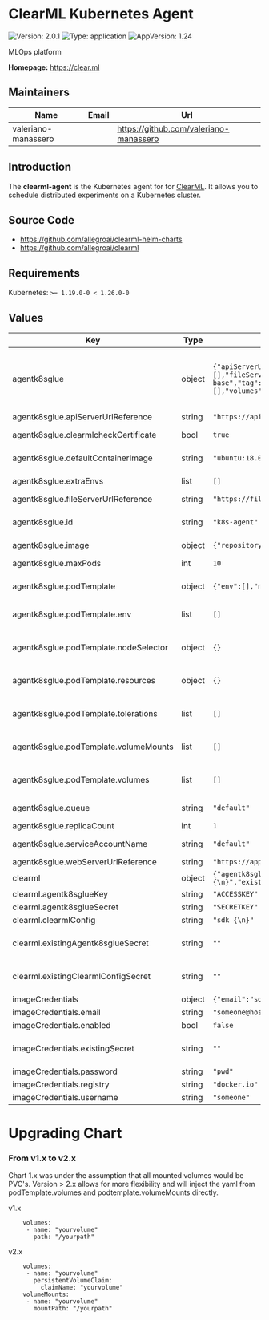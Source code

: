 # ClearML Kubernetes Agent

![Version: 2.0.1](https://img.shields.io/badge/Version-2.0.1-informational?style=flat-square) ![Type: application](https://img.shields.io/badge/Type-application-informational?style=flat-square) ![AppVersion: 1.24](https://img.shields.io/badge/AppVersion-1.24-informational?style=flat-square)

MLOps platform

**Homepage:** <https://clear.ml>

## Maintainers

| Name | Email | Url |
| ---- | ------ | --- |
| valeriano-manassero |  | <https://github.com/valeriano-manassero> |

## Introduction

The **clearml-agent** is the Kubernetes agent for for [ClearML](https://github.com/allegroai/clearml).
It allows you to schedule distributed experiments on a Kubernetes cluster.

## Source Code

* <https://github.com/allegroai/clearml-helm-charts>
* <https://github.com/allegroai/clearml>

## Requirements

Kubernetes: `>= 1.19.0-0 < 1.26.0-0`

## Values

| Key | Type | Default | Description |
|-----|------|---------|-------------|
| agentk8sglue | object | `{"apiServerUrlReference":"https://api.clear.ml","clearmlcheckCertificate":true,"defaultContainerImage":"ubuntu:18.04","extraEnvs":[],"fileServerUrlReference":"https://files.clear.ml","id":"k8s-agent","image":{"repository":"allegroai/clearml-agent-k8s-base","tag":"1.24-18"},"maxPods":10,"podTemplate":{"env":[],"nodeSelector":{},"resources":{},"tolerations":[],"volumeMounts":[],"volumes":[]},"queue":"default","replicaCount":1,"serviceAccountName":"default","webServerUrlReference":"https://app.clear.ml"}` | This agent will spawn queued experiments in new pods, a good use case is to combine this with GPU autoscaling nodes. https://github.com/allegroai/clearml-agent/tree/master/docker/k8s-glue |
| agentk8sglue.apiServerUrlReference | string | `"https://api.clear.ml"` | Reference to Api server url |
| agentk8sglue.clearmlcheckCertificate | bool | `true` | Check certificates validity for evefry UrlReference below. |
| agentk8sglue.defaultContainerImage | string | `"ubuntu:18.04"` | default container image for ClearML Task pod |
| agentk8sglue.extraEnvs | list | `[]` | Environment variables to be exposed in the agentk8sglue pods |
| agentk8sglue.fileServerUrlReference | string | `"https://files.clear.ml"` | Reference to File server url |
| agentk8sglue.id | string | `"k8s-agent"` | ClearML worker ID (must be unique across the entire ClearMLenvironment) |
| agentk8sglue.image | object | `{"repository":"allegroai/clearml-agent-k8s-base","tag":"1.24-18"}` | Glue Agent image configuration |
| agentk8sglue.maxPods | int | `10` | maximum concurrent consume ClearML Task pod |
| agentk8sglue.podTemplate | object | `{"env":[],"nodeSelector":{},"resources":{},"tolerations":[],"volumeMounts":[],"volumes":[]}` | template for pods spawned to consume ClearML Task |
| agentk8sglue.podTemplate.env | list | `[]` | environment variables for pods spawned to consume ClearML Task (example in values.yaml comments) |
| agentk8sglue.podTemplate.nodeSelector | object | `{}` | nodeSelector setup for pods spawned to consume ClearML Task (example in values.yaml comments) |
| agentk8sglue.podTemplate.resources | object | `{}` | resources declaration for pods spawned to consume ClearML Task (example in values.yaml comments) |
| agentk8sglue.podTemplate.tolerations | list | `[]` | tolerations setup for pods spawned to consume ClearML Task (example in values.yaml comments) |
| agentk8sglue.podTemplate.volumeMounts | list | `[]` | volumeMounts definition for pods spawned to consume ClearML Task (example in values.yaml comments) |
| agentk8sglue.podTemplate.volumes | list | `[]` | volumes definition for pods spawned to consume ClearML Task (example in values.yaml comments) |
| agentk8sglue.queue | string | `"default"` | ClearML queue this agent will consume |
| agentk8sglue.replicaCount | int | `1` | Glue Agent number of pods |
| agentk8sglue.serviceAccountName | string | `"default"` | serviceAccountName for pods spawned to consume ClearML Task |
| agentk8sglue.webServerUrlReference | string | `"https://app.clear.ml"` | Reference to Web server url |
| clearml | object | `{"agentk8sglueKey":"ACCESSKEY","agentk8sglueSecret":"SECRETKEY","clearmlConfig":"sdk {\n}","existingAgentk8sglueSecret":"","existingClearmlConfigSecret":""}` | ClearMl generic configurations |
| clearml.agentk8sglueKey | string | `"ACCESSKEY"` | Agent k8s Glue basic auth key |
| clearml.agentk8sglueSecret | string | `"SECRETKEY"` | Agent k8s Glue basic auth secret |
| clearml.clearmlConfig | string | `"sdk {\n}"` | ClearML configuration file |
| clearml.existingAgentk8sglueSecret | string | `""` | If this is set, chart will not generate a secret but will use what is defined here |
| clearml.existingClearmlConfigSecret | string | `""` | If this is set, chart will not generate a secret but will use what is defined here |
| imageCredentials | object | `{"email":"someone@host.com","enabled":false,"existingSecret":"","password":"pwd","registry":"docker.io","username":"someone"}` | Private image registry configuration |
| imageCredentials.email | string | `"someone@host.com"` | Email |
| imageCredentials.enabled | bool | `false` | Use private authentication mode |
| imageCredentials.existingSecret | string | `""` | If this is set, chart will not generate a secret but will use what is defined here |
| imageCredentials.password | string | `"pwd"` | Registry password |
| imageCredentials.registry | string | `"docker.io"` | Registry name |
| imageCredentials.username | string | `"someone"` | Registry username |

# Upgrading Chart

### From v1.x to v2.x

Chart 1.x was under the assumption that all mounted volumes would be PVC's. Version > 2.x allows for more flexibility and will inject the yaml from podTemplate.volumes and podtemplate.volumeMounts directly.

v1.x
```
    volumes:
     - name: "yourvolume"
       path: "/yourpath"
```

v2.x
```
    volumes:
     - name: "yourvolume"
       persistentVolumeClaim:
         claimName: "yourvolume"
    volumeMounts:
     - name: "yourvolume"
       mountPath: "/yourpath"
```
